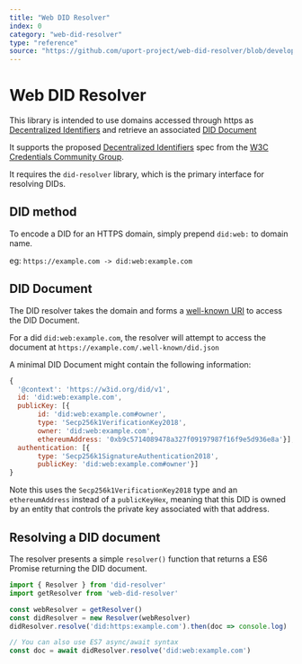 ```yaml
---
title: "Web DID Resolver"
index: 0
category: "web-did-resolver"
type: "reference"
source: "https://github.com/uport-project/web-did-resolver/blob/develop/README.md"
---
```


# Web DID Resolver

This library is intended to use domains accessed through https as [Decentralized Identifiers](https://w3c-ccg.github.io/did-spec/#decentralized-identifiers-dids) and retrieve an associated [DID Document](https://w3c-ccg.github.io/did-spec/#did-documents)

It supports the proposed [Decentralized Identifiers](https://w3c-ccg.github.io/did-spec/) spec from the [W3C Credentials Community Group](https://w3c-ccg.github.io).

It requires the `did-resolver` library, which is the primary interface for resolving DIDs.

## DID method

To encode a DID for an HTTPS domain, simply prepend `did:web:` to domain name.

eg: `https://example.com -> did:web:example.com`

## DID Document

The DID resolver takes the domain and forms a [well-known URI](https://tools.ietf.org/html/rfc5785) to access the DID Document.

For a did `did:web:example.com`, the resolver will attempt to access the document at `https://example.com/.well-known/did.json`

A minimal DID Document might contain the following information:

```js
{
  '@context': 'https://w3id.org/did/v1',
  id: 'did:web:example.com',
  publicKey: [{
       id: 'did:web:example.com#owner',
       type: 'Secp256k1VerificationKey2018',
       owner: 'did:web:example.com',
       ethereumAddress: '0xb9c5714089478a327f09197987f16f9e5d936e8a'}],
  authentication: [{
       type: 'Secp256k1SignatureAuthentication2018',
       publicKey: 'did:web:example.com#owner'}]
}
```

Note this uses the `Secp256k1VerificationKey2018` type and an `ethereumAddress` instead of a `publicKeyHex`, meaning that this DID is owned by an entity that controls the private key associated with that address.

## Resolving a DID document

The resolver presents a simple `resolver()` function that returns a ES6 Promise returning the DID document.

```js
import { Resolver } from 'did-resolver'
import getResolver from 'web-did-resolver'

const webResolver = getResolver()
const didResolver = new Resolver(webResolver)
didResolver.resolve('did:https:example.com').then(doc => console.log)

// You can also use ES7 async/await syntax
const doc = await didResolver.resolve('did:web:example.com')
```
